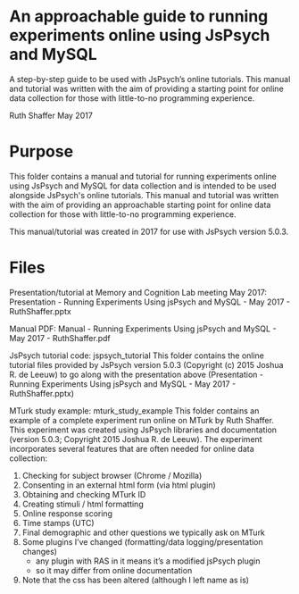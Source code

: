 # An approachable guide to running experiments online using JsPsych and MySQL
A step-by-step guide to be used with JsPsych’s online tutorials. This manual and tutorial was written with the aim of providing a starting point for online data collection for those with little-to-no programming experience.

Ruth Shaffer
May 2017

# Purpose

This folder contains a manual and tutorial for running experiments online using JsPsych and MySQL for data collection and is intended to be used alongside JsPsych's online tutorials. This manual and tutorial was written with the aim of providing an approachable starting point for online data collection for those with little-to-no programming experience.

This manual/tutorial was created in 2017 for use with JsPsych version 5.0.3. 


# Files

Presentation/tutorial at Memory and Cognition Lab meeting May 2017:
Presentation - Running Experiments Using jsPsych and MySQL - May 2017 - RuthShaffer.pptx

Manual PDF:
Manual - Running Experiments Using jsPsych and MySQL - May 2017 - RuthShaffer.pdf

JsPsych tutorial code: jspsych_tutorial
This folder contains the online tutorial files provided by JsPsych version 5.0.3 (Copyright (c) 2015 Joshua R. de Leeuw) to go along with the presentation above (Presentation - Running Experiments Using jsPsych and MySQL - May 2017 - RuthShaffer.pptx)

MTurk study example: mturk_study_example
This folder contains an example of a complete experiment run online on MTurk by Ruth Shaffer. This experiment was created using JsPsych libraries and documentation (version 5.0.3; Copyright 2015 Joshua R. de Leeuw). The experiment incorporates several features that are often needed for online data collection:

1. Checking for subject browser (Chrome / Mozilla)
2. Consenting in an external html form (via html plugin)
3. Obtaining and checking MTurk ID
4. Creating stimuli / html formatting
5. Online response scoring
6. Time stamps (UTC)
7. Final demographic and other questions we typically ask on MTurk
8. Some plugins I’ve changed (formatting/data logging/presentation changes)
	- any plugin with RAS in it means it’s a modified jsPsych plugin
	- so it may differ from online documentation
9. Note that the css has been altered (although I left name as is)

